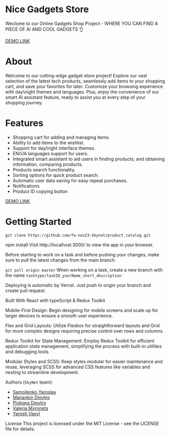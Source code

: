 # Nice Gadgets Store
Weclome to our Online Gadgets Shop Project - WHERE YOU CAN FIND A PIECE OF AI AND COOL GADGETS 👌

[DEMO LINK](https://product-catalog-iota.vercel.app/)

# About
Welcome to our cutting-edge gadget store project! Explore our vast selection of the latest tech products, seamlessly add items to your shopping cart, and save your favorites for later. Customize your browsing experience with day\night themes and languages. Plus, enjoy the convenience of our smart AI assistant feature, ready to assist you at every step of your shopping journey.

# Features
 - Shopping cart for adding and managing items.
 - Ability to add items to the wishlist.
 - Support for day/night interface themes.
 - EN/UA languages support for users.
 - Integrated smart assistant to aid users in finding products, and obtaining information, comparing products.
 - Products search functionality.
 - Sorting options for quick product search.
 - Automatic user data saving for easy repeat purchases.
 - Notifications
 - Product ID copying button
   
[DEMO LINK](https://product-catalog-iota.vercel.app/)

# Getting Started
`git clone https://github.com/fe-nov23-Skynet/product_catalog.git`

npm install
Visit http://localhost:3000/ to view the app in your browser.

Before starting to work on a task and before pushing your changes, make sure to pull the latest changes from the main branch:

`git pull origin master`
When working on a task, create a new branch with the name `tasktype/taskID_yourName_short_description`

Deploying is automatic by Vercel. Just push to origin your branch and create pull request.

Built With
React with typeScript & Redux Toolkit

Mobile-First Design: Begin designing for mobile screens and scale up for larger devices to ensure a smooth user experience.

Flex and Grid Layouts: Utilize Flexbox for straightforward layouts and Grid for more complex designs requiring precise control over rows and columns.

Redux Toolkit for State Management: Employ Redux Toolkit for efficient application state management, simplifying the process with built-in utilities and debugging tools.

Modular Styles and SCSS: Keep styles modular for easier maintenance and reuse, leveraging SCSS for advanced CSS features like variables and nesting to streamline development.

Authors (`SkyNet` team):
 - [Samoilenko Yaroslav](https://github.com/Xilston)
 - [Manankin Dmytro](https://github.com/Manankin)
 - [Pivkopa Dmytro](https://github.com/pivkopa)
 - [Valeria Myronets](https://github.com/ValeriaMyronets)
 - [Yarosh Vasyl](https://github.com/VasiliyYarosh)

License
This project is licensed under the MIT License - see the LICENSE file for details.
